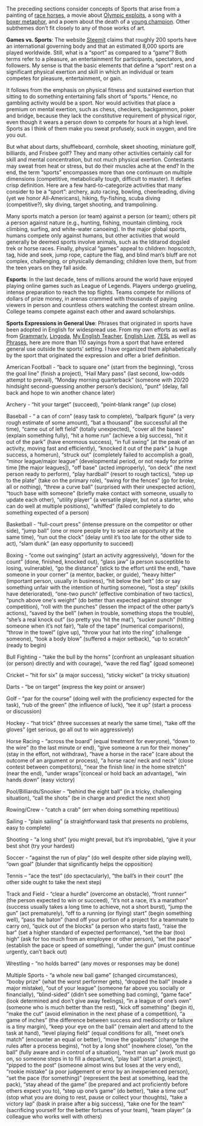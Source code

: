 The preceding sections consider concepts of Sports that arise from a painting of [race horses](https://themesfromart.com/post/2021-07-12-sports-from-racers-before-the-stands-a-painting-by-edgar-degas/sportsdegas/), a movie about [Olympic exploits](https://themesfromart.com/post/2021-07-12-sports-from-chariots-of-fire-a-movie-about-the-1924-olypics/sportschariots/), a song with a [boxer metaphor](https://themesfromart.com/post/2021-07-12-sports-from-the-boxer-a-song-by-simon-garfunkel/sportsboxer/), and a poem about the death of a [young champion](https://themesfromart.com/post/2021-07-12-sports-from-to-an-athlete-dying-young-by-a-e-housman/sportsathlete/).  Other subthemes don’t fit closely to any of those works of art.

**Games vs. Sports**:  The website [Steemit](https://steemit.com/sport/@sportspodium/how-many-sports-are-there-in-the-world) claims that roughly 200 sports have an international governing body and that an estimated 8,000 sports are played worldwide.  Still, what is a “sport” as compared to a “game”?  Both terms refer to a pleasure, an entertainment for participants, spectators, and followers.  My sense is that the basic elements that define a “sport” rest on a significant physical exertion and skill in which an individual or team competes for pleasure, entertainment, or gain.  

It follows from the emphasis on physical fitness and sustained exertion that sitting to do something entertaining falls short of “sports.”  Hence, no gambling activity would be a sport.   Nor would activities that place a premium on mental exertion, such as chess, checkers, backgammon, poker and bridge, because they lack the constitutive requirement of physical rigor, even though it wears a person down to compete for hours at a high level.  Sports as I think of them make you sweat profusely, suck in oxygen, and tire you out.

But what about darts, shuffleboard, cornhole, skeet shooting, miniature golf, billiards, and Frisbee golf? They and many other activities certainly call for skill and mental concentration, but not much physical exertion.  Contestants may sweat from heat or stress, but do their muscles ache at the end? In the end, the term “sports” encompasses more than one continuum on multiple dimensions (competitive, metabolically tough, difficult to master).  It defies crisp definition.  Here are a few hard-to-categorize activities that many consider to be a “sport”:  archery, auto racing, bowling, cheerleading, diving (yet we honor All-Americans), hiking, fly-fishing, scuba diving (competitive?), sky diving, target shooting, and trampolining.

Many sports match a person (or team) against a person (or team); others pit a person against nature (e.g., hunting, fishing, mountain climbing, rock climbing, surfing, and white-water canoeing).   In the major global sports, humans compete only against humans, but other activities that would generally be deemed sports involve animals, such as the Iditarod dogsled trek or horse races.   Finally, physical “games” appeal to children: hopscotch, tag, hide and seek, jump rope, capture the flag, and blind man’s bluff are not complex, challenging, or physically demanding; children love them, but from the teen years on they fall aside. 

**Esports**:   In the last decade, tens of millions around the world have enjoyed playing online games such as League of Legends.   Players undergo grueling, intense preparation to reach the top flights. Teams compete for millions of dollars of prize money, in arenas crammed with thousands of paying viewers in person and countless others watching the contest stream online.  College teams compete against each other and award scholarships.

**Sports Expressions in General Use**:  Phrases that originated in sports have been adopted in English for widespread use.  From my own efforts as well as from [Grammarly](https://www.grammarly.com/blog/sports-jargon-in-the-workplace/), [Lingoda](https://blog.lingoda.com/en/20-popular-sports-idioms-in-english/), [My English Teacher](https://www.myenglishteacher.eu/blog/sports-idioms/), [English Live]( https://englishlive.ef.com/blog/english-in-the-real-world/english-idioms-sports/), [7ESL]( https://7esl.com/sport-idioms/) as well as [Phrases](https://www.phrases.org.uk/meanings/sport-and-games-phrases.html), here are more than 110 sayings from a sport that have entered general use outside the sports’ setting.  I have organized them alphabetically by the sport that originated the expression and offer a brief definition.

American Football - “back to square one” (start from the beginning), “cross the goal line” (finish a project), “Hail Mary pass” (last second, low-odds attempt to prevail), “Monday morning quarterback” (someone with 20/20 hindsight second-guessing another person’s decision), “punt” (delay, fall back and hope to win another chance later) 

Archery - “hit your target” (succeed), “point-blank range” (up close)  

Baseball - “ a can of corn” (easy task to complete), “ballpark figure” (a very rough estimate of some amount), “bat a thousand” (be successful all the time), “came out of left field” (totally unexpected), "cover all the bases" (explain something fully), “hit a home run” (achieve a big success), “hit it out of the park” (have enormous success), “in full swing” (at the peak of an activity, moving fast and efficiently), “knocked it out of the park” (a huge success, a homerun), “struck out” (completely failed to accomplish a goal), “minor league/major league” (developmental period, or not ready for prime time [the major leagues]), "off base" (acted improperly), “on deck” (the next person ready to perform), “play hardball“ (resort to rough tactics), “step up to the plate” (take on the primary role), “swing for the fences” (go for broke, all or nothing), “threw a curve ball” (surprised with their unexpected action), “touch base with someone” (briefly make contact with someone, usually to update each other), “utility player” (a versatile player, but not a starter, who can do well at multiple positions), “whiffed” (failed completely to do something expected of a person)  

Basketball - “full-court press” (intense pressure on the competitor or other side), “jump ball” (one or more people try to seize an opportunity at the same time), “run out the clock” (delay until it’s too late for the other side to act), “slam dunk” (an easy opportunity to succeed)  

Boxing - “come out swinging“ (start an activity aggressively), “down for the count” (done, finished, knocked out), “glass jaw” (a person susceptible to losing, vulnerable), “go the distance” (stick to the effort until the end), “have someone in your corner” (a mentor, backer, or guide), “heavy hitter“ (important person, usually in business), “hit below the belt” (do or say something unfair with the intention of hurting someone), “lost a step” (skills have deteriorated), “one-two punch“ (effective combination of two tactics), “punch above one's weight” (do better than expected against stronger competition), “roll with the punches” (lessen the impact of the other party’s actions), “saved by the bell” (when in trouble, something stops the trouble), “she’s a real knock out” (so pretty you ‘hit the mat’), “sucker punch” (hitting someone when it’s not fair), “tale of the tape” (numerical comparisons), “throw in the towel” (give up), “throw your hat into the ring” (challenge someone), “took a body blow” (suffered a major setback), “up to scratch” (ready to begin)  

Bull Fighting - “take the bull by the horns” (confront an unpleasant situation (or person) directly and with courage), “wave the red flag” (goad someone)  

Cricket – “hit for six” (a major success), “sticky wicket” (a tricky situation)  

Darts - “be on target” (express the key point or answer)  

Golf - “par for the course” (doing well with the proficiency expected for the task), “rub of the green” (the influence of luck), “tee it up” (start a process or discussion)  

Hockey - “hat trick” (three successes at nearly the same time), “take off the gloves” (get serious, go all out to win aggressively)  

Horse Racing - “across the board” (equal treatment for everyone), “down to the wire” (to the last minute or end), “give someone a run for their money” (stay in the effort, not withdraw), “have a horse in the race” (care about the outcome of an argument or process), “a horse race/ neck and neck” (close contest between competitors), “near the finish line/ in the home stretch” (near the end), “under wraps”(conceal or hold back an advantage), “win hands down” (easy victory)  

Pool/Billiards/Snooker - “behind the eight ball” (in a tricky, challenging situation), “call the shots” (be in charge and predict the next shot)  

Rowing/Crew - “catch a crab” (err when doing something repetitious)  

Sailing - “plain sailing” (a straightforward task that presents no problems, easy to complete) 

Shooting - “a long shot” (you might prevail, but it’s improbable), “give it your best shot (try your hardest)  

Soccer - “against the run of play“ (do well despite other side playing well), “own goal” (blunder that significantly helps the opposition)  

Tennis – “ace the test” (do spectacularly), “the ball’s in their court” (the other side ought to take the next step)  

Track and Field - “clear a hurdle” (overcome an obstacle), “front runner” (the person expected to win or succeed), “it’s not a race, it’s a marathon” (success usually takes a long time to achieve, not a short burst), “jump the gun” (act prematurely), “off to a running (or flying) start” (begin something well), “pass the baton” (hand off your portion of a project for a teammate to carry on), “quick out of the blocks” (a person who starts fast), “raise the bar“ (set a higher standard of expected performance), “set the bar (too) high“ (ask for too much from an employee or other person), “set the pace” (establish the pace or speed of something), “under the gun” (must continue urgently, can’t back out)  

Wrestling - “no holds barred“ (any moves or responses may be done)  

Multiple Sports - “a whole new ball game” (changed circumstances), “booby prize” (what the worst performer gets), “dropped the ball” (made a major mistake), “out of your league” (someone far above you socially or financially), “blind-sided” (didn’t see something bad coming), “game face” (look determined and don’t give away feelings), “in a league of one’s own” (someone who is much better than the rest), “kick off something” (begin it), “make the cut” (avoid elimination in the next phase of a competition), “a game of inches” (the difference between success and mediocrity or failure is a tiny margin), “keep your eye on the ball” (remain alert and attend to the task at hand), “level playing field” (equal conditions for all), “meet one’s match” (encounter an equal or better), “move the goalposts” (change the rules after a process begins), “not by a long shot” (nowhere close), “on the ball” (fully aware and in control of a situation), “next man up” (work must go on, so someone steps in to fill a departure), “play ball“ (start a project), “pipped to the post“ (someone almost wins but loses at the very end),  “rookie mistake” (a poor judgement or error by an inexperienced person), “set the pace (for something)” (represent the best at something, lead the pack), “stay ahead of the game” (be prepared and act proficiently before others expect you to), “step up one’s game” (do better), “take a time out” (stop what you are doing to rest, pause or collect your thoughts), “take a victory lap” (bask in praise after a big success), “take one for the team” (sacrificing yourself for the better fortunes of your team), “team player” (a colleague who works well with others)
